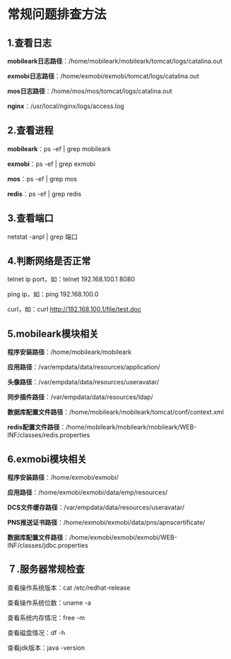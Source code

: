 # 常规问题排查方法

## 1.查看日志

**mobileark日志路径**：/home/mobileark/mobileark/tomcat/logs/catalina.out

**exmobi日志路径**：/home/exmobi/exmobi/tomcat/logs/catalina.out

**mos日志路径**：/home/mos/mos/tomcat/logs/catalina.out

**nginx**：/usr/local/nginx/logs/access.log

## 2.查看进程

**mobileark**：ps -ef | grep mobileark

**exmobi**：ps -ef | grep exmobi

**mos**：ps -ef | grep mos

**redis**：ps -ef | grep redis

## 3.查看端口

netstat -anpl | grep 端口

## 4.判断网络是否正常

telnet ip port，如：telnet 192.168.100.1 8080

ping ip，如：ping 192.168.100.0

curl，如：curl http://192.168.100.1/file/test.doc

## 5.mobileark模块相关

**程序安装路径**：/home/mobileark/mobileark

**应用路径**：/var/empdata/data/resources/application/

**头像路径**：/var/empdata/data/resources/useravatar/

**同步插件路径**：/var/empdata/data/resources/ldap/

**数据库配置文件路径**：/home/mobileark/mobileark/tomcat/conf/context.xml

**redis配置文件路径**：/home/mobileark/mobileark/mobileark/WEB-INF/classes/redis.properties

## 6.exmobi模块相关

**程序安装路径**：/home/exmobi/exmobi/

**应用路径**：/home/exmobi/exmobi/data/emp/resources/

**DCS文件缓存路径**：/var/empdata/data/resources/useravatar/

**PNS推送证书路径**：/home/exmobi/exmobi/data/pns/apnscertificate/

**数据库配置文件路径**：/home/exmobi/exmobi/exmobi/WEB-INF/classes/jdbc.properties

## ７.服务器常规检查

查看操作系统版本：cat /etc/redhat-release

查看操作系统位数：uname -a

查看系统内存情况：free -m

查看磁盘情况：df -h

查看jdk版本：java -version

